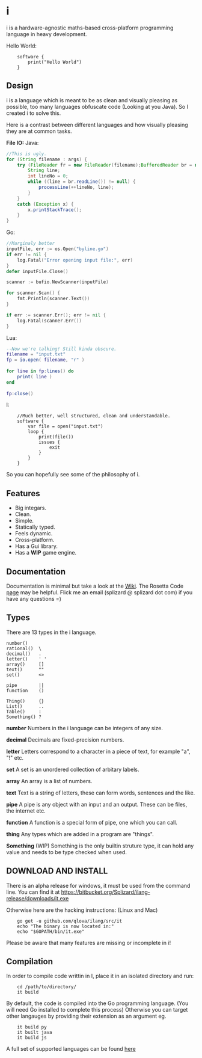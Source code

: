 # i
i is a hardware-agnostic maths-based cross-platform programming language in heavy development.

Hello World:

		software {
			print("Hello World")
		}
		
## Design
i is a language which is meant to be as clean and visually pleasing as possible, too many languages obfuscate code (Looking at you Java).
So I created i to solve this.

Here is a contrast between different languages and how visually pleasing they are at common tasks.

**File IO:**
Java:
```java
//This is ugly.
for (String filename : args) {
    try (FileReader fr = new FileReader(filename);BufferedReader br = new BufferedReader(fr)){
        String line;
        int lineNo = 0;
        while ((line = br.readLine()) != null) {
            processLine(++lineNo, line);
        }
    }
    catch (Exception x) {
        x.printStackTrace();
    }
}
```
Go:
```go
//Marginaly better
inputFile, err := os.Open("byline.go")
if err != nil {
	log.Fatal("Error opening input file:", err)
}
defer inputFile.Close()

scanner := bufio.NewScanner(inputFile)

for scanner.Scan() {
	fmt.Println(scanner.Text())
}

if err := scanner.Err(); err != nil {
	log.Fatal(scanner.Err())
}
```
Lua:
```lua
--Now we're talking! Still kinda obscure.
filename = "input.txt"
fp = io.open( filename, "r" )
 
for line in fp:lines() do
    print( line )
end
 
fp:close()
```
I:
```
	//Much better, well structured, clean and understandable.
	software {
		var file = open("input.txt")
		loop {
			print(file())
			issues {
				exit
			}
		}
	}
```

So you can hopefully see some of the philosophy of i.

## Features

* Big integars.
* Clean.
* Simple.
* Statically typed.
* Feels dynamic.
* Cross-platform.
* Has a Gui library.
* Has a **WIP** game engine.

## Documentation

Documentation is minimal but take a look at the [Wiki](https://github.com/Qlova/ilang/wiki).
The Rosetta Code [page](http://rosettacode.org/wiki/Category:I) may be helpful. 
Flick me an email (splizard @ splizard dot com) if you have any questions =)

## Types
There are 13 types in the i language.
```
number()
rational()	\
decimal()   .
letter()	' '
array() 	[]
text() 		""
set()		<>

pipe 		||
function 	()

Thing() 	{}
List()  	..
Table()		:
Something() ?
```

**number**
Numbers in the i language can be integers of any size.

**decimal**
Decimals are fixed-precision numbers.

**letter**
Letters correspond to a character in a piece of text, for example "a", "!" etc.

**set**
A set is an unordered collection of arbitary labels.

**array**
An array is a list of numbers.

**text**
Text is a string of letters, these can form words, sentences and the like.

**pipe**
A pipe is any object with an input and an output. These can be files, the internet etc.

**function**
A function is a special form of pipe, one which you can call.

**thing**
Any types which are added in a program are "things".

**Something** (WIP)
Something is the only builtin struture type, it can hold any value and needs to be type checked when used.  


## DOWNLOAD AND INSTALL

There is an alpha release for windows, it must be used from the command line.
You can find it at https://bitbucket.org/Splizard/ilang-release/downloads/it.exe

Otherwise here are the hacking instructions: (Linux and Mac)

		go get -u github.com/qlova/ilang/src/it
		echo "The binary is now located in:"
		echo "$GOPATH/bin/it.exe"

Please be aware that many features are missing or incomplete in i!

## Compilation

In order to compile code writtin in I, place it in an isolated directory and run:

		cd /path/to/directory/
		it build

By default, the code is compiled into the Go programming language. (You will need Go installed to complete this process)
Otherwise you can target other langauges by providing their extension as an argument eg.

		it build py
		it built java
		it build js

A full set of supported languages can be found [here](http://github.com/qlova/uct)
